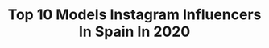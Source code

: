 ---
title: Top 10 Models Instagram Influencers In Spain In 2020
description: >-
  Find top models Instagram influencers in Spain in 2020. Most popular hashtags: #lgbtq #yomequedoencasa #smile #model.
platform: Instagram
profiles:
  - username: "mirgaeva_galinkaofficial"
    fullname: >-
      Galina Mirgaeva
    location: "Spain"
    followers: 21123
    engagement: 692
    commentsToLikes: 0.074727
    id: ck0u276j0z07o0i19ymk18pot
    verified: false
    hashtags: "#pottery, #miniskirt, #flora, #person"
  - username: "rosannazanetti"
    fullname: >-
      Rosanna Zanetti
    location: "Spain"
    followers: 486105
    engagement: 485
    commentsToLikes: 0.056380
    id: ck0udcfumiq0d0i19v0whwbxi
    verified: true
    hashtags: "#mermaidwaves, #entusplanes, #11meses"
  - username: "kukimarieta"
    fullname: >-
      María De Paco - KUKI M 👑
    location: "Spain"
    followers: 21284
    engagement: 1368
    commentsToLikes: 0.033597
    id: ck5qbx03ynsfn0i116n2bbonn
    verified: false
    hashtags: "#cooldance, #jbalvin, #rosa, #azul"
  - username: "itslaiafidalgo"
    fullname: >-
      L A I A   F I D A L G O
    location: "Spain"
    followers: 27811
    engagement: 1399
    commentsToLikes: 0.032357
    id: ck5cdgjzrj56o0i118eon8b58
    verified: false
    hashtags: "#moradochallenge, #reggaeton, #badbunny, #bailoencasa"
  - username: "jowallter"
    fullname: >-
      J. Wallter
    location: "Spain"
    followers: 15464
    engagement: 456
    commentsToLikes: 0.066989
    id: ck0u7broo4apj0i19ffp3dmsr
    verified: false
    hashtags: "#ad, #collab, #microblading, #icecreamlovers"
  - username: "rymgallardo"
    fullname: >-
      RYM  GALLARDO
    location: "Spain"
    followers: 11942
    engagement: 1151
    commentsToLikes: 0.041233
    id: ck8t1gaqwvnof0j78y87mcojr
    verified: false
    hashtags: "#transvisibilityday, #transpride, #thisiswhattranslookslike, #pride"
  - username: "officialapolonia"
    fullname: >-
      APOLONIA LAPIEDRA
    location: "Spain"
    followers: 615384
    engagement: 474
    commentsToLikes: 0.021210
    id: ck6ufedq0wjm50j71e4schtv1
    verified: true
    hashtags: "#guestappearance, #amantes, #apolonialapiedra, #amor"
  - username: "angel__lara"
    fullname: >-
      Angel Lara
    location: "Spain"
    followers: 7236
    engagement: 1747
    commentsToLikes: 0.025242
    id: ck5zkjfzpjl8i0i14vk86uxdt
    verified: false
    hashtags: "#tbt"
  - username: "lour_homedes"
    fullname: >-
      Lourdes Homedes Ibáñez
    location: "Spain"
    followers: 52830
    engagement: 237
    commentsToLikes: 0.058358
    id: ck5hoovdppydn0i11r3krg8ga
    verified: false
    hashtags: "#zaradaily, #communitymanager, #retrato, #zapatos"
  - username: "gonzalo_alnso"
    fullname: >-
      Gonzalo Alonso
    location: "Spain"
    followers: 5257
    engagement: 1579
    commentsToLikes: 0.032334
    id: ck6tntjv0ajli0j71dg5cjeip
    verified: false
    hashtags: "#absolutmanifesto20"
---